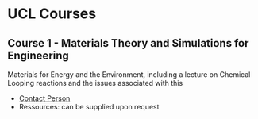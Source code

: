 UCL Courses
=================

Course 1 - Materials Theory and Simulations for Engineering 
-------------------------------
Materials for Energy and the Environment, including a lecture on Chemical Looping reactions and the issues associated with this

* [Contact Person](http://www.ucl.ac.uk/klmc/People/Shevlin.html)
* Ressources: can be supplied upon request
